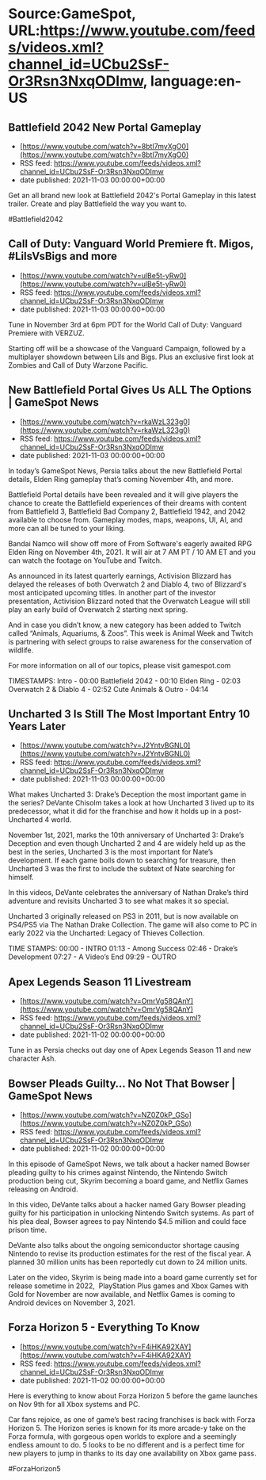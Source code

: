 # Source:GameSpot, URL:https://www.youtube.com/feeds/videos.xml?channel_id=UCbu2SsF-Or3Rsn3NxqODImw, language:en-US

## Battlefield 2042 New Portal Gameplay
 - [https://www.youtube.com/watch?v=8btI7myXgO0](https://www.youtube.com/watch?v=8btI7myXgO0)
 - RSS feed: https://www.youtube.com/feeds/videos.xml?channel_id=UCbu2SsF-Or3Rsn3NxqODImw
 - date published: 2021-11-03 00:00:00+00:00

Get an all brand new look at Battlefield 2042's Portal Gameplay in this latest trailer. Create and play Battlefield the way you want to.

#Battlefield2042

## Call of Duty: Vanguard World Premiere ft. Migos, #LilsVsBigs and more
 - [https://www.youtube.com/watch?v=ulBe5t-yRw0](https://www.youtube.com/watch?v=ulBe5t-yRw0)
 - RSS feed: https://www.youtube.com/feeds/videos.xml?channel_id=UCbu2SsF-Or3Rsn3NxqODImw
 - date published: 2021-11-03 00:00:00+00:00

Tune in November 3rd at 6pm PDT for the World Call of Duty: Vanguard Premiere with VERZUZ. 

Starting off will be a showcase of the Vanguard Campaign, followed by a multiplayer showdown between Lils and Bigs. Plus an exclusive first look at Zombies and Call of Duty Warzone Pacific.

## New Battlefield Portal Gives Us ALL The Options | GameSpot News
 - [https://www.youtube.com/watch?v=rkaWzL323g0](https://www.youtube.com/watch?v=rkaWzL323g0)
 - RSS feed: https://www.youtube.com/feeds/videos.xml?channel_id=UCbu2SsF-Or3Rsn3NxqODImw
 - date published: 2021-11-03 00:00:00+00:00

In today’s GameSpot News, Persia talks about the new Battlefield Portal details, Elden Ring gameplay that’s coming November 4th, and more. 

Battlefield Portal details have been revealed and it will give players the chance to create the Battlefield experiences of their dreams with content from Battlefield 3, Battlefield Bad Company 2, Battlefield 1942, and 2042 available to choose from. Gameplay modes, maps, weapons, UI, AI, and more can all be tuned to your liking. 

Bandai Namco will show off more of From Software's eagerly awaited RPG Elden Ring on November 4th, 2021. It will air at 7 AM PT / 10 AM ET and you can watch the footage on YouTube and Twitch.

As announced in its latest quarterly earnings, Activision Blizzard has delayed the releases of both Overwatch 2 and Diablo 4, two of Blizzard's most anticipated upcoming titles. In another part of the investor presentation, Activision Blizzard noted that the Overwatch League will still play an early build of Overwatch 2 starting next spring. 

And in case you didn’t know, a new category has been added to Twitch called “Animals, Aquariums, & Zoos”. This week is Animal Week and Twitch is partnering with select groups to raise awareness for the conservation of wildlife.

For more information on all of our topics, please visit gamespot.com

TIMESTAMPS:
Intro - 00:00
Battlefield 2042 - 00:10
Elden Ring - 02:03
Overwatch 2 & Diablo 4 - 02:52
Cute Animals & Outro - 04:14

## Uncharted 3 Is Still The Most Important Entry 10 Years Later
 - [https://www.youtube.com/watch?v=J2YntvBGNL0](https://www.youtube.com/watch?v=J2YntvBGNL0)
 - RSS feed: https://www.youtube.com/feeds/videos.xml?channel_id=UCbu2SsF-Or3Rsn3NxqODImw
 - date published: 2021-11-03 00:00:00+00:00

What makes Uncharted 3: Drake’s Deception the most important game in the series? DeVante Chisolm takes a look at how Uncharted 3 lived up to its predecessor, what it did for the franchise and how it holds up in a post-Uncharted 4 world.

November 1st, 2021, marks the 10th anniversary of Uncharted 3: Drake’s Deception and even though Uncharted 2 and 4 are widely held up as the best in the series, Uncharted 3 is the most important for Nate’s development. If each game boils down to searching for treasure, then Uncharted 3 was the first to include the subtext of Nate searching for himself. 

In this videos, DeVante celebrates the anniversary of Nathan Drake’s third adventure and revisits Uncharted 3 to see what makes it so special. 

Uncharted 3 originally released on PS3 in 2011, but is now available on PS4/PS5 via The Nathan Drake Collection. The game will also come to PC in early 2022 via the Uncharted: Legacy of Thieves Collection.

TIME STAMPS:
00:00 - INTRO
01:13 - Among Success
02:46 - Drake’s Development
07:27 - A Video’s End
09:29 - OUTRO

## Apex Legends Season 11 Livestream
 - [https://www.youtube.com/watch?v=OmrVg58QAnY](https://www.youtube.com/watch?v=OmrVg58QAnY)
 - RSS feed: https://www.youtube.com/feeds/videos.xml?channel_id=UCbu2SsF-Or3Rsn3NxqODImw
 - date published: 2021-11-02 00:00:00+00:00

Tune in as Persia checks out day one of Apex Legends Season 11 and new character Ash.

## Bowser Pleads Guilty… No Not That Bowser | GameSpot News
 - [https://www.youtube.com/watch?v=NZ0Z0kP_GSo](https://www.youtube.com/watch?v=NZ0Z0kP_GSo)
 - RSS feed: https://www.youtube.com/feeds/videos.xml?channel_id=UCbu2SsF-Or3Rsn3NxqODImw
 - date published: 2021-11-02 00:00:00+00:00

In this episode of GameSpot News, we talk about a hacker named Bowser pleading guilty to his crimes against Nintendo, the Nintendo Switch production being cut, Skyrim becoming a board game, and Netflix Games releasing on Android. 


In this video, DeVante talks about a hacker named Gary Bowser pleading guilty for his participation in unlocking Nintendo Switch systems. As part of his plea deal, Bowser agrees to pay Nintendo $4.5 million and could face prison time. 



DeVante also talks about the ongoing semiconductor shortage causing Nintendo to revise its production estimates for the rest of the fiscal year. A planned 30 million units has been reportedly cut down to 24 million units. 


Later on the video, Skyrim is being made into a board game currently set for release sometime in 2022,  PlayStation Plus games and Xbox Games with Gold for November are now available, and Netflix Games is coming to Android devices on November 3, 2021.

## Forza Horizon 5 - Everything To Know
 - [https://www.youtube.com/watch?v=F4iHKA92XAY](https://www.youtube.com/watch?v=F4iHKA92XAY)
 - RSS feed: https://www.youtube.com/feeds/videos.xml?channel_id=UCbu2SsF-Or3Rsn3NxqODImw
 - date published: 2021-11-02 00:00:00+00:00

Here is everything to know about Forza Horizon 5 before the game launches on Nov 9th for all Xbox systems and PC.

Car fans rejoice, as one of game’s best racing franchises is back with Forza Horizon 5. The Horizon series is known for its more arcade-y take on the Forza formula, with gorgeous open worlds to explore and a seemingly endless amount to do. 5 looks to be no different and is a perfect time for new players to jump in thanks to its day one availability on Xbox game pass.

#ForzaHorizon5

